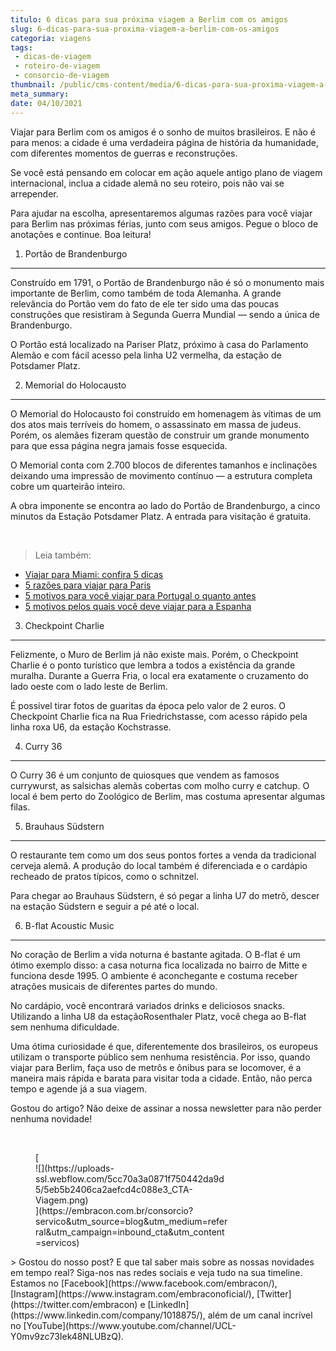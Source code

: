 ```yaml
---
titulo: 6 dicas para sua próxima viagem a Berlim com os amigos
slug: 6-dicas-para-sua-proxima-viagem-a-berlim-com-os-amigos
categoria: viagens
tags:
 - dicas-de-viagem
 - roteiro-de-viagem
 - consorcio-de-viagem
thumbnail: /public/cms-content/media/6-dicas-para-sua-proxima-viagem-a-berlim-com-os-amigos.jpg
meta_summary: 
date: 04/10/2021
---
```

Viajar para Berlim com os amigos é o sonho de muitos brasileiros. E não é para menos: a cidade é uma verdadeira página de história da humanidade, com diferentes momentos de guerras e reconstruções.

Se você está pensando em colocar em ação aquele antigo plano de viagem internacional, inclua a cidade alemã no seu roteiro, pois não vai se arrepender.

Para ajudar na escolha, apresentaremos algumas razões para você viajar para Berlim nas próximas férias, junto com seus amigos. Pegue o bloco de anotações e continue. Boa leitura!

1. Portão de Brandenburgo
-------------------------

Construído em 1791, o Portão de Brandenburgo não é só o monumento mais importante de Berlim, como também de toda Alemanha. A grande relevância do Portão vem do fato de ele ter sido uma das poucas construções que resistiram à Segunda Guerra Mundial — sendo a única de Brandenburgo.

O Portão está localizado na Pariser Platz, próximo à casa do Parlamento Alemão e com fácil acesso pela linha U2 vermelha, da estação de Potsdamer Platz.

2. Memorial do Holocausto
-------------------------

O Memorial do Holocausto foi construído em homenagem às vítimas de um dos atos mais terríveis do homem, o assassinato em massa de judeus. Porém, os alemães fizeram questão de construir um grande monumento para que essa página negra jamais fosse esquecida.

O Memorial conta com 2.700 blocos de diferentes tamanhos e inclinações deixando uma impressão de movimento contínuo — a estrutura completa cobre um quarteirão inteiro.

A obra imponente se encontra ao lado do Portão de Brandenburgo, a cinco minutos da Estação Potsdamer Platz. A entrada para visitação é gratuita.

‍

> Leia também:

- [Viajar para Miami: confira 5 dicas](https://www.embracon.com.br/blog/viajar-para-miami-confira-5-dicas)
- [5 razões para viajar para Paris](https://www.embracon.com.br/blog/5-razoes-para-viajar-para-paris)
- [5 motivos para você viajar para Portugal o quanto antes](https://www.embracon.com.br/blog/5-motivos-para-voce-viajar-para-portugal-o-quanto-antes)
- [5 motivos pelos quais você deve viajar para a Espanha](https://www.embracon.com.br/blog/5-motivos-pelos-quais-voce-deve-viajar-para-a-espanha)

3. Checkpoint Charlie
---------------------

Felizmente, o Muro de Berlim já não existe mais. Porém, o Checkpoint Charlie é o ponto turístico que lembra a todos a existência da grande muralha. Durante a Guerra Fria, o local era exatamente o cruzamento do lado oeste com o lado leste de Berlim.

É possível tirar fotos de guaritas da época pelo valor de 2 euros. O Checkpoint Charlie fica na Rua Friedrichstasse, com acesso rápido pela linha roxa U6, da estação Kochstrasse.

4. Curry 36
-----------

O Curry 36 é um conjunto de quiosques que vendem as famosos currywurst, as salsichas alemãs cobertas com molho curry e catchup. O local é bem perto do Zoológico de Berlim, mas costuma apresentar algumas filas.

5. Brauhaus Südstern
--------------------

O restaurante tem como um dos seus pontos fortes a venda da tradicional cerveja alemã. A produção do local também é diferenciada e o cardápio recheado de pratos típicos, como o schnitzel.

Para chegar ao Brauhaus Südstern, é só pegar a linha U7 do metrô, descer na estação Südstern e seguir a pé até o local.

6. B-flat Acoustic Music
------------------------

No coração de Berlim a vida noturna é bastante agitada. O B-flat é um ótimo exemplo disso: a casa noturna fica localizada no bairro de Mitte e funciona desde 1995. O ambiente é aconchegante e costuma receber atrações musicais de diferentes partes do mundo.

No cardápio, você encontrará variados drinks e deliciosos snacks. Utilizando a linha U8 da estaçãoRosenthaler Platz, você chega ao B-flat sem nenhuma dificuldade.

Uma ótima curiosidade é que, diferentemente dos brasileiros, os europeus utilizam o transporte público sem nenhuma resistência. Por isso, quando viajar para Berlim, faça uso de metrôs e ônibus para se locomover, é a maneira mais rápida e barata para visitar toda a cidade. Então, não perca tempo e agende já a sua viagem.

Gostou do artigo? Não deixe de assinar a nossa newsletter para não perder nenhuma novidade!

‍

<figure class="w-richtext-figure-type-image w-richtext-align-center" style="max-width:310px">[<div>![](https://uploads-ssl.webflow.com/5cc70a3a0871f750442da9d5/5eb5b2406ca2aefcd4c088e3_CTA-Viagem.png)</div>](https://embracon.com.br/consorcio?servico&utm_source=blog&utm_medium=referral&utm_campaign=inbound_cta&utm_content=servicos)</figure>> Gostou do nosso post? E que tal saber mais sobre as nossas novidades em tempo real? Siga-nos nas redes sociais e veja tudo na sua timeline. Estamos no [Facebook](https://www.facebook.com/embracon/), [Instagram](https://www.instagram.com/embraconoficial/), [Twitter](https://twitter.com/embracon) e [LinkedIn](https://www.linkedin.com/company/1018875/), além de um canal incrível no [YouTube](https://www.youtube.com/channel/UCL-Y0mv9zc73Iek48NLUBzQ).

‍
